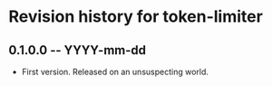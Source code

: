 # Revision history for token-limiter

## 0.1.0.0 -- YYYY-mm-dd

* First version. Released on an unsuspecting world.
